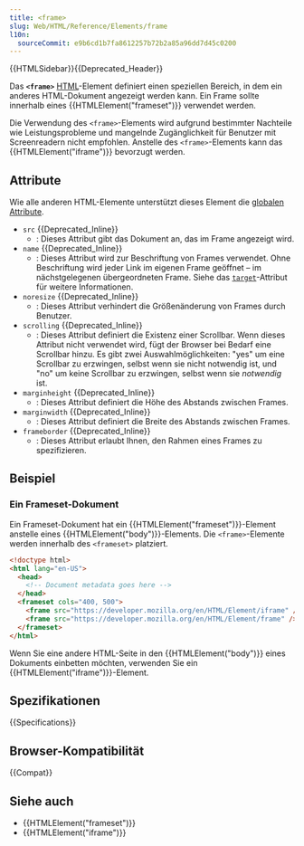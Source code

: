 ```yaml
---
title: <frame>
slug: Web/HTML/Reference/Elements/frame
l10n:
  sourceCommit: e9b6cd1b7fa8612257b72b2a85a96dd7d45c0200
---
```


{{HTMLSidebar}}{{Deprecated_Header}}

Das **`<frame>`** [HTML](/de/docs/Web/HTML)-Element definiert einen speziellen Bereich, in dem ein anderes HTML-Dokument angezeigt werden kann. Ein Frame sollte innerhalb eines {{HTMLElement("frameset")}} verwendet werden.

Die Verwendung des `<frame>`-Elements wird aufgrund bestimmter Nachteile wie Leistungsprobleme und mangelnde Zugänglichkeit für Benutzer mit Screenreadern nicht empfohlen. Anstelle des `<frame>`-Elements kann das {{HTMLElement("iframe")}} bevorzugt werden.

## Attribute

Wie alle anderen HTML-Elemente unterstützt dieses Element die [globalen Attribute](/de/docs/Web/HTML/Reference/Global_attributes).

- `src` {{Deprecated_Inline}}
  - : Dieses Attribut gibt das Dokument an, das im Frame angezeigt wird.
- `name` {{Deprecated_Inline}}
  - : Dieses Attribut wird zur Beschriftung von Frames verwendet. Ohne Beschriftung wird jeder Link im eigenen Frame geöffnet – im nächstgelegenen übergeordneten Frame. Siehe das [`target`](/de/docs/Web/HTML/Reference/Elements/a#target)-Attribut für weitere Informationen.
- `noresize` {{Deprecated_Inline}}
  - : Dieses Attribut verhindert die Größenänderung von Frames durch Benutzer.
- `scrolling` {{Deprecated_Inline}}
  - : Dieses Attribut definiert die Existenz einer Scrollbar. Wenn dieses Attribut nicht verwendet wird, fügt der Browser bei Bedarf eine Scrollbar hinzu. Es gibt zwei Auswahlmöglichkeiten: "yes" um eine Scrollbar zu erzwingen, selbst wenn sie nicht notwendig ist, und "no" um keine Scrollbar zu erzwingen, selbst wenn sie _notwendig_ ist.
- `marginheight` {{Deprecated_Inline}}
  - : Dieses Attribut definiert die Höhe des Abstands zwischen Frames.
- `marginwidth` {{Deprecated_Inline}}
  - : Dieses Attribut definiert die Breite des Abstands zwischen Frames.
- `frameborder` {{Deprecated_Inline}}
  - : Dieses Attribut erlaubt Ihnen, den Rahmen eines Frames zu spezifizieren.

## Beispiel

### Ein Frameset-Dokument

Ein Frameset-Dokument hat ein {{HTMLElement("frameset")}}-Element anstelle eines {{HTMLElement("body")}}-Elements. Die `<frame>`-Elemente werden innerhalb des `<frameset>` platziert.

```html
<!doctype html>
<html lang="en-US">
  <head>
    <!-- Document metadata goes here -->
  </head>
  <frameset cols="400, 500">
    <frame src="https://developer.mozilla.org/en/HTML/Element/iframe" />
    <frame src="https://developer.mozilla.org/en/HTML/Element/frame" />
  </frameset>
</html>
```

Wenn Sie eine andere HTML-Seite in den {{HTMLElement("body")}} eines Dokuments einbetten möchten, verwenden Sie ein {{HTMLElement("iframe")}}-Element.

## Spezifikationen

{{Specifications}}

## Browser-Kompatibilität

{{Compat}}

## Siehe auch

- {{HTMLElement("frameset")}}
- {{HTMLElement("iframe")}}
